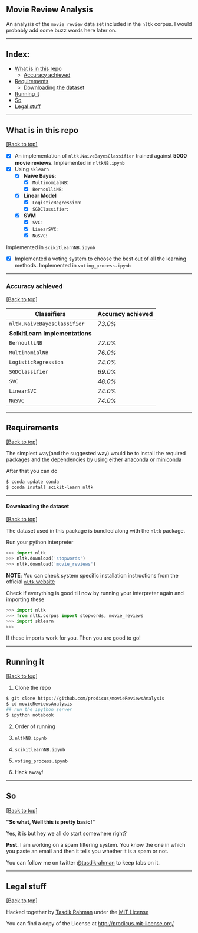 ## Movie Review Analysis

An analysis of the `movie_review` data set included in the `nltk` corpus. I would probably add some buzz words here later on.

***

## Index:

- [What is in this repo](https://github.com/prodicus/movieReviewsAnalysis#what-is-in-this-repo)
    - [Accuracy achieved](https://github.com/prodicus/movieReviewsAnalysis#accuracy-achieved)
- [Requirements](https://github.com/prodicus/movieReviewsAnalysis#requirements)
    - [Downloading the dataset](https://github.com/prodicus/movieReviewsAnalysis#downloading-the-dataset)
- [Running it](https://github.com/prodicus/movieReviewsAnalysis#running-it)
- [So](https://github.com/prodicus/movieReviewsAnalysis#so)
- [Legal stuff](https://github.com/prodicus/movieReviewsAnalysis#legal-stuff)

***

## What is in this repo
[[Back to top]](https://github.com/prodicus/movieReviewsAnalysis#movie-review-analysis)

- [x] An implementation of `nltk.NaiveBayesClassifier` trained against **5000 movie reviews**. Implemented in `nltkNB.ipynb`
- [x] Using `sklearn`
  - [x] **Naive Bayes**: 
    - [x] `MultinomialNB`: 
    - [x] `BernoulliNB`:
  - [x] **Linear Model**
    - [x] `LogisticRegression`:
    - [x] `SGDClassifier`:
  - [x] **SVM**
    - [x] `SVC`: 
    - [x] `LinearSVC`:
    - [x] `NuSVC`:

Implemented in `scikitlearnNB.ipynb`

- [x] Implemented a voting system to choose the best out of all the learning methods. Implemented in `voting_process.ipynb`

***

### Accuracy achieved
[[Back to top]](https://github.com/prodicus/movieReviewsAnalysis#movie-review-analysis)

| **Classifiers**                 | **Accuracy achieved** |
|---------------------------------|-----------------------|
| `nltk.NaiveBayesClassifier`     | _73.0%_               |
| **ScikitLearn Implementations** |                       |
| `BernoulliNB`                   | _72.0%_               |
| `MultinomialNB`                 | _76.0%_               |
| `LogisticRegression`            | _74.0%_               |
| `SGDClassifier`                 | _69.0%_               |
| `SVC`                           | _48.0%_               |
| `LinearSVC`                     | _74.0%_               |
| `NuSVC`                         | _74.0%_               |

***

## Requirements
[[Back to top]](https://github.com/prodicus/movieReviewsAnalysis#movie-review-analysis)

The simplest way(and the suggested way) would be to install the required packages and the dependencies by using either [anaconda](https://www.continuum.io/downloads) or [miniconda](http://conda.pydata.org/miniconda.html)

After that you can do

```sh
$ conda update conda
$ conda install scikit-learn nltk
```

***

#### Downloading the dataset
[[Back to top]](https://github.com/prodicus/movieReviewsAnalysis#movie-review-analysis)

The dataset used in this package is bundled along with the `nltk` package.

Run your python interpreter

```python
>>> import nltk
>>> nltk.download('stopwords')
>>> nltk.download('movie_reviews') 
```

**NOTE**: You can check system specific installation instructions from the official [`nltk` website](http://www.nltk.org/data.html)

Check if everything is good till now by running your interpreter again and importing these

```python
>>> import nltk
>>> from nltk.corpus import stopwords, movie_reviews
>>> import sklearn
>>> 
```

If these imports work for you. Then you are good to go!

***

## Running it
[[Back to top]](https://github.com/prodicus/movieReviewsAnalysis#movie-review-analysis)

1. Clone the repo 

```sh
$ git clone https://github.com/prodicus/movieReviewsAnalysis
$ cd movieReviewsAnalysis
## run the ipython server
$ ipython notebook
```

2. Order of running
  1. `nltkNB.ipynb`
  2. `scikitlearnNB.ipynb`
  3. `voting_process.ipynb`

3. Hack away!

***

## So
[[Back to top]](https://github.com/prodicus/movieReviewsAnalysis#movie-review-analysis)

**"So what, Well this is pretty basic!"**

Yes, it is but hey we all do start somewhere right?

**Psst**. I am working on a spam filtering system. You know the one in which you paste an email and then it tells you whether
it is a spam or not.

You can follow me on twitter [@tasdikrahman](https://twitter.com/tasdikrahman) to keep tabs on it. 

***

## Legal stuff
[[Back to top]](https://github.com/prodicus/movieReviewsAnalysis#movie-review-analysis)

Hacked together by [Tasdik Rahman](http://tasdikrahman.me) under the [MIT License](http://prodicus.mit-license.org)

You can find a copy of the License at http://prodicus.mit-license.org/

